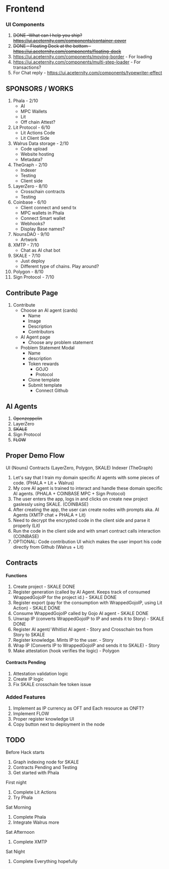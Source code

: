 # Frontend

### UI Components

1. ~~DONE -What can I help you ship? https://ui.aceternity.com/components/container-cover~~
2. ~~DONE - Floating Dock at the bottom - https://ui.aceternity.com/components/floating-dock~~
3. https://ui.aceternity.com/components/moving-border - For loading
4. https://ui.aceternity.com/components/multi-step-loader - For transactions?
5. For Chat reply - https://ui.aceternity.com/components/typewriter-effect

## SPONSORS / WORKS

1. Phala - 2/10
   - AI
   - MPC Wallets
   - Lit
   - Off chain Attest?
2. Lit Protocol - 6/10
   - Lit Actions Code
   - Lit Client Side
3. Walrus Data storage - 2/10
   - Code upload
   - Website hosting
   - Metadata?
4. TheGraph - 2/10
   - Indexer
   - Testing
   - Client side
5. LayerZero - 8/10
   - Crosschain contracts
   - Testing
6. Coinbase - 6/10
   - Client connect and send tx
   - MPC wallets in Phala
   - Connect Smart wallet
   - Webhooks?
   - Display Base names?
7. NounsDAO - 9/10
   - Artwork
8. XMTP - 7/10
   - Chat as AI chat bot
9. SKALE - 7/10
   - Just deploy
   - Different type of chains. Play around?
10. Polygon - 8/10
11. Sign Protocol - 7/10

## Contribute Page

1. Contribute
   - Choose an AI agent (cards)
     - Name
     - Image
     - Description
     - Contributors
   - AI Agent page
     - Choose any problem statement
   - Problem Statement Modal
     - Name
     - description
     - Token rewards
       - GOJO
       - Protocol
     - Clone template
     - Submit template
       - Connect Github

## AI Agents

1. ~~Openzeppelin~~
2. LayerZero
3. ~~SKALE~~
4. Sign Protocol
5. ~~FLOW~~

## Proper Demo Flow

UI (Nouns)
Contracts (LayerZero, Polygon, SKALE)
Indexer (TheGraph)

1. Let's say that I train my domain specific AI agents with some pieces of code. (PHALA + Lit + Walrus)
2. My core AI agent is trained to interact and handle these domain specific AI agents. (PHALA + COINBASE MPC + Sign Protocol)
3. The user enters the app, logs in and clicks on create new project gaslessly using SKALE. (COINBASE)
4. After creating the app, the user can create nodes with prompts aka. AI Agents (XMTP chat + PHALA + Lit)
5. Need to decrypt the encrypted code in the client side and parse it properly (Lit)
6. Run the code in the client side and with smart contract calls interaction (COINBASE)
7. OPTIONAL: Code contribution UI which makes the user import his code directly from Github (Walrus + Lit)

## Contracts

#### Functions

1. Create project - SKALE DONE
2. Register generation (called by AI Agent. Keeps track of consumed WrappedGojoIP for the project id.) - SKALE DONE
3. Register export (pay for the consumption with WrappedGojoIP, using Lit Action) - SKALE DONE
4. Consume WrappedGojoIP called by Gojo AI agent - SKALE DONE
5. Unwrap IP (converts WrappedGojoIP to IP and sends it to Story) - SKALE DONE
6. Register AI agent/ Whitlist AI agent - Story and Crosschain txs from Story to SKALE
7. Register knowledge. Mints IP to the user. - Story
8. Wrap IP (Converts IP to WrappedGojoIP and sends it to SKALE) - Story
9. Make attestation (hook verifies the logic) - Polygon

#### Contracts Pending

1. Attestation validation logic
2. Create IP logic
3. Fix SKALE crosschain fee token issue

### Added Features

1. Implement as IP currency as OFT and Each resource as ONFT?
2. Implement FLOW
3. Proper register knowledge UI
4. Copy button next to deployment in the node

## TODO

Before Hack starts

1. Graph indexing node for SKALE
2. Contracts Pending and Testing
3. Get started with Phala

First night

1. Complete Lit Actions
2. Try Phala

Sat Morning

1. Complete Phala
2. Integrate Walrus more

Sat Afternoon

1. Complete XMTP

Sat Night

1. Complete Everything hopefully
